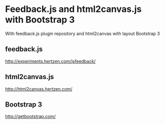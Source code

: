 Feedback.js and html2canvas.js with Bootstrap 3
====================================================

With feedback.js plugin repository and html2canvas with layout Bootstrap 3

feedback.js
---------------------------
http://experiments.hertzen.com/jsfeedback/

html2canvas.js
---------------------------
http://html2canvas.hertzen.com/

Bootstrap 3
---------------------------
http://getbootstrap.com/